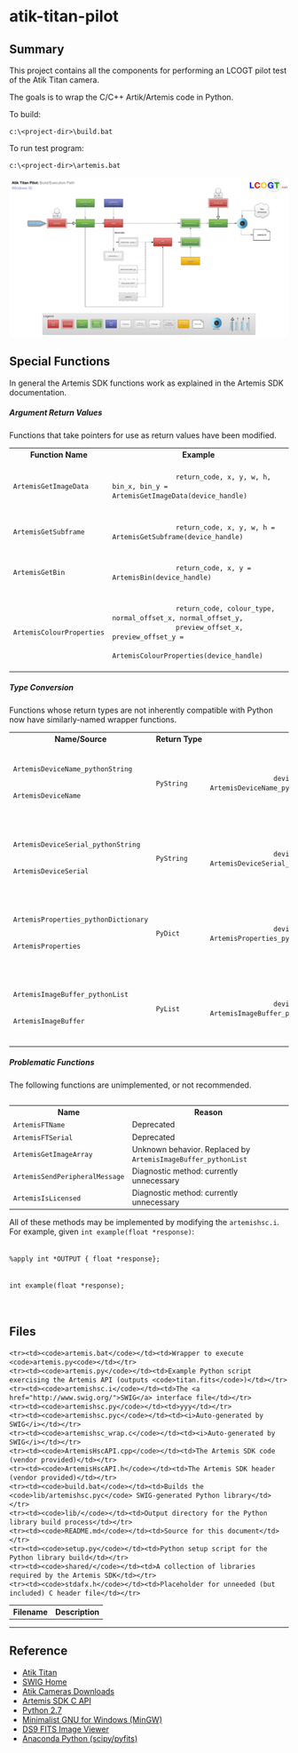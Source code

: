 atik-titan-pilot
================

Summary
-------
This project contains all the components for performing an LCOGT pilot test of the Atik Titan camera.

The goals is to wrap the C/C++ Artik/Artemis code in Python.

To build:

    c:\<project-dir>\build.bat
    

To run test program:

    c:\<project-dir>\artemis.bat
![](docs/atik-titan-pilot-overview.png)
    
Special Functions
-----------------
In general the Artemis SDK functions work as explained in the Artemis SDK documentation.

##### Argument Return Values
Functions that take pointers for use as return values have been modified.

<table>
    <tr>
        <th>Function Name</th>
        <th>Example</th>
    </tr>
    <tr>
        <td><code>ArtemisGetImageData</code></td>
        <td>
            <code>
                return_code, x, y, w, h, bin_x, bin_y = ArtemisGetImageData(device_handle)
            </code>
        </td>
    </tr>
    <tr>
        <td><code>ArtemisGetSubframe</code></td>
        <td>
            <code>
                return_code, x, y, w, h = ArtemisGetSubframe(device_handle)
            </code>
        </td>
    </tr>
    <tr>
        <td><code>ArtemisGetBin</code></td>
        <td>
            <code>
                return_code, x, y = ArtemisBin(device_handle)
            </code>
        </td>
    </tr>
    <tr>
        <td><code>ArtemisColourProperties</code></td>
        <td>
            <code>
                return_code, colour_type, normal_offset_x, normal_offset_y,
                preview_offset_x, preview_offset_y = 
                ArtemisColourProperties(device_handle)
            </code>
        </td>
    </tr>
</table>

##### Type Conversion
Functions  whose return types are not inherently compatible with Python now have similarly-named wrapper functions.
<table>
    <tr>
        <th>Name/Source</th>
        <th>Return&nbsp;Type</th>
        <th>Example</th>
    </tr>
    <tr>
        <td>
            <code>
                <div>ArtemisDeviceName_pythonString</div>
                <div>ArtemisDeviceName</div>
            </code>
        </td>                
        <td><code>PyString</code></td>
        <td>
            <code>
                device_name = ArtemisDeviceName_pythonString(device_number)
            </code>
        </td>
    </tr>
    <tr>
        <td>
            <code>
                <div>ArtemisDeviceSerial_pythonString</div>
                <div>ArtemisDeviceSerial</div>
            </code>
        </td>                
        <td><code>PyString</code></td>
        <td>
            <code>
                device_serial = ArtemisDeviceSerial_pythonString(device_number)
            </code>
        </td>
    </tr>
    <tr>
        <td>
            <code>
                <div>ArtemisProperties_pythonDictionary</div>
                <div>ArtemisProperties</div>
            </code>
        </td>                
        <td><code>PyDict</code></td>
        <td>
            <code>
                device_properties = ArtemisProperties_pythonDictionary(device_handle)
            </code>
        </td>
    </tr>
    <tr>
        <td>
            <code>
                <div>ArtemisImageBuffer_pythonList</div>
                <div>ArtemisImageBuffer</div>
            </code>
        </td>                
        <td><code>PyList</code></td>
        <td>
            <code>
                device_serial = ArtemisImageBuffer_pythonList(device_handle)
            </code>
        </td>
    </tr>
<table>

##### Problematic Functions
The following functions are unimplemented, or not recommended.
<table>
    <tr>
        <th>Name</th>
        <th>Reason</th>
    </tr>
    <tr><td><code>ArtemisFTName</code></td><td>Deprecated</td></tr>
    <tr><td><code>ArtemisFTSerial</code></td><td>Deprecated</td></tr>
    <tr><td><code>ArtemisGetImageArray</code></td><td>Unknown behavior. Replaced by <code>ArtemisImageBuffer_pythonList</code></td></tr>
    <tr><td><code>ArtemisSendPeripheralMessage</code></td><td>Diagnostic method: currently unnecessary</code></td></tr>
    <tr><td><code>ArtemisIsLicensed</code></td><td>Diagnostic method: currently unnecessary</code></td></tr>
</table>
All of these methods may be implemented by modifying the <code>artemishsc.i</code>. For example, given <code>int example(float *response)</code>:
<div>
    <code>        
        <div>%apply int *OUTPUT { float *response};</div>
        <div>int example(float *response);</div>
    </code>
</div>

Files
-----
<table>
    <tr>
        <th>Filename</th>
        <th>Description</th>
    </tr>
    
    <tr><td><code>artemis.bat</code></td><td>Wrapper to execute <code>artemis.py<code></td></tr>
    <tr><td><code>artemis.py</code></td><td>Example Python script exercising the Artemis API (outputs <code>titan.fits</code>)</td></tr>
    <tr><td><code>artemishsc.i</code></td><td>The <a href="http://www.swig.org/">SWIG</a> interface file</td></tr>
    <tr><td><code>artemishsc.py</code></td><td>yyy</td></tr>
    <tr><td><code>artemishsc.pyc</code></td><td><i>Auto-generated by SWIG</i></td></tr>
    <tr><td><code>artemishsc_wrap.c</code></td><td><i>Auto-generated by SWIG</i></td></tr>
    <tr><td><code>ArtemisHscAPI.cpp</code></td><td>The Artemis SDK code (vendor provided)</td></tr>
    <tr><td><code>ArtemisHscAPI.h</code></td><td>The Artemis SDK header (vendor provided)</td></tr>
    <tr><td><code>build.bat</code></td><td>Builds the <code>lib/artemishsc.pyc</code> SWIG-generated Python library</td></tr>
    <tr><td><code>lib/</code></td><td>Output directory for the Python library build process</td></tr>
    <tr><td><code>README.md</code></td><td>Source for this document</td></tr>
    <tr><td><code>setup.py</code></td><td>Python setup script for the Python library build</td></tr>
    <tr><td><code>shared/</code></td><td>A collection of libraries required by the Artemis SDK</td></tr>
    <tr><td><code>stdafx.h</code></td><td>Placeholder for unneeded (but included) C header file</td></tr>
</table>

- - -

Reference
---------

+ [Atik Titan](http://www.atik-cameras.com/products/info/atik-titan)
+ [SWIG Home](http://www.swig.org/)
+ [Atik Cameras Downloads](http://www.atik-cameras.com/support/downloads)
+ [Artemis SDK C API](http://www.cypress.com/?docID=45181)
+ [Python 2.7](https://www.python.org/download/releases/2.7.7/)
+ [Minimalist GNU for Windows (MinGW)](http://www.mingw.org/)
+ [DS9 FITS Image Viewer](http://ds9.si.edu/site/Home.html)
+ [Anaconda Python (scipy/pyfits)](http://continuum.io/downloads)